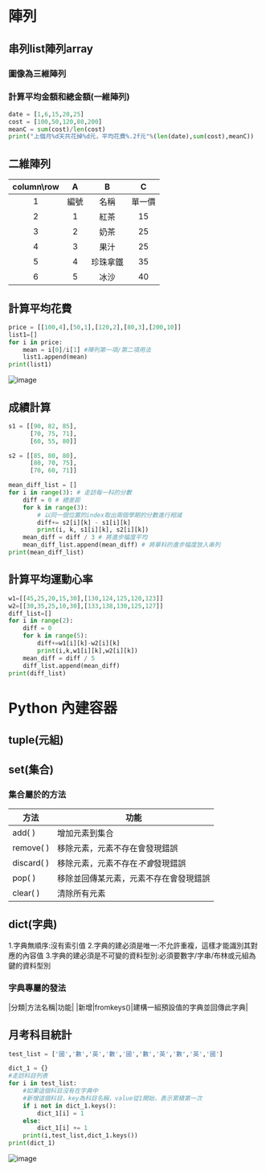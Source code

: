 # 陣列
## 串列list陣列array
### 圖像為三維陣列
### 計算平均金額和總金額(一維陣列)
```python
date = [1,6,15,20,25]
cost = [100,50,120,80,200]
meanC = sum(cost)/len(cost)
print("上個月%d天共花掉%d元，平均花費%.2f元"%(len(date),sum(cost),meanC))
```
## 二維陣列
|column\row|A|B|C|
|:-:|:-:|:-:|:-:|
|1|編號|名稱|單一價|
|2|1|紅茶|15|
|3|2|奶茶|25|
|4|3|果汁|25|
|5|4|珍珠拿鐵|35|
|6|5|冰沙|40|
## 計算平均花費
```python
price = [[100,4],[50,1],[120,2],[80,3],[200,10]]
list1=[]
for i in price:
    mean = i[0]/i[1] #陣列第一項/第二項用法
    list1.append(mean)
print(list1)
```
![image](https://github.com/user-attachments/assets/1ecc61c1-fb5d-4df7-a1ab-7a0fc7556d95)
## 成績計算
```python
s1 = [[90, 82, 85],
      [70, 75, 71],
      [60, 55, 80]]

s2 = [[85, 80, 80],
      [80, 70, 75],
      [70, 60, 71]]

mean_diff_list = []
for i in range(3): # 走訪每一科的分數
    diff = 0 # 總差距
    for k in range(3):
        # 以同一個位置的index取出兩個學期的分數進行相減
        diff+= s2[i][k] - s1[i][k]
        print(i, k, s1[i][k], s2[i][k])
    mean_diff = diff / 3 # 將進步幅度平均
    mean_diff_list.append(mean_diff) # 將單科的進步幅度放入串列
print(mean_diff_list)
```
## 計算平均運動心率
```python
w1=[[45,25,20,15,30],[130,124,125,120,123]]
w2=[[30,35,25,10,30],[133,138,130,125,127]]
diff_list=[]
for i in range(2):
    diff = 0
    for k in range(5):
        diff+=w1[i][k]-w2[i][k]
        print(i,k,w1[i][k],w2[i][k])
    mean_diff = diff / 5
    diff_list.append(mean_diff)
print(diff_list)
```
# Python 內建容器
## tuple(元組)
## set(集合)
### 集合屬於的方法
|方法|功能|
|-|-|
|add( )|增加元素到集合|
|remove( )|移除元素，元素不存在會發現錯誤|
|discard( )|移除元素，元素不存在*不會*發現錯誤|
|pop( )|移除並回傳某元素，元素不存在會發現錯誤|
|clear( )|清除所有元素|
## dict(字典)
1.字典無順序:沒有索引值
2.字典的建必須是唯一:不允許重複，這樣才能識別其對應的內容值
3.字典的建必須是不可變的資料型別:必須要數字/字串/布林或元組為鍵的資料型別
### 字典專屬的發法
|分類|方法名稱|功能|
|新增|fromkeys()|建構一組預設值的字典並回傳此字典|
## 月考科目統計
```python
test_list = ['國','數','英','數','國','數','英','數','英','國']

dict_1 = {}
#走訪科目列表
for i in test_list:
    #如果這個科目沒有在字典中
    #新增這個科目，key為科目名稱，value從1開始，表示累積第一次
    if i not in dict_1.keys():
        dict_1[i] = 1
    else:
        dict_1[i] += 1
    print(i,test_list,dict_1.keys())
print(dict_1)
```
![image](https://github.com/user-attachments/assets/039a70ca-87c5-4edf-b889-965cdfbf904e)
